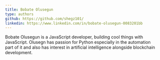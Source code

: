 ```yaml
--- 
title: Bobate Olusegun
type: authors
github: https://github.com/shegz101/
linkedin: https://www.linkedin.com/in/bobate-olusegun-0083201bb
---
```

Bobate Olusegun is a JavaScript developer, building cool things with JavaScript. Olusegn has passion for Python especially in the automation part of it and also has interest in artificial intelligence alongside blockchain development.
